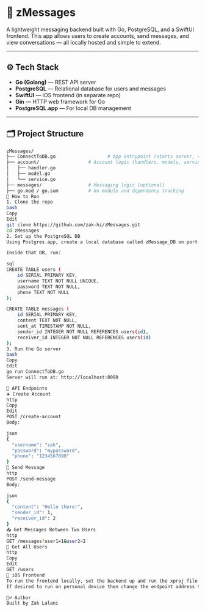 # 📩 zMessages

A lightweight messaging backend built with Go, PostgreSQL, and a SwiftUI frontend. This app allows users to create accounts, send messages, and view conversations — all locally hosted and simple to extend.

---

## ⚙️ Tech Stack

- **Go (Golang)** — REST API server
- **PostgreSQL** — Relational database for users and messages
- **SwiftUI** — iOS frontend (in separate repo)
- **Gin** — HTTP web framework for Go
- **PostgreSQL.app** — For local DB management

---

## 🗂 Project Structure

```bash
zMessages/
├── ConnectToDB.go                   # App entrypoint (starts server, connects to DB)
├── account/                  # Account logic (handlers, models, services)
│   ├── handler.go
│   ├── model.go
│   └── service.go
├── messages/                 # Messaging logic (optional)
├── go.mod / go.sum           # Go module and dependency tracking
🧪 How to Run
1. Clone the repo
bash
Copy
Edit
git clone https://github.com/zak-hi/zMessages.git
cd zMessages
2. Set up the PostgreSQL DB
Using Postgres.app, create a local database called zMessage_DB on port 5431.

Inside that DB, run:

sql
CREATE TABLE users (
    id SERIAL PRIMARY KEY,
    username TEXT NOT NULL UNIQUE,
    password TEXT NOT NULL,
    phone TEXT NOT NULL
);

CREATE TABLE messages (
    id SERIAL PRIMARY KEY,
    content TEXT NOT NULL,
    sent_at TIMESTAMP NOT NULL,
    sender_id INTEGER NOT NULL REFERENCES users(id),
    receiver_id INTEGER NOT NULL REFERENCES users(id)
);
3. Run the Go server
bash
Copy
Edit
go run ConnectToDB.go
Server will run at: http://localhost:8080

🚀 API Endpoints
➕ Create Account
http
Copy
Edit
POST /create-account
Body:

json
{
  "username": "zak",
  "password": "mypassword",
  "phone": "1234567890"
}
💬 Send Message
http
POST /send-message
Body:

json
{
  "content": "Hello there!",
  "sender_id": 1,
  "receiver_id": 2
}
📥 Get Messages Between Two Users
http
GET /messages?user1=1&user2=2
👥 Get All Users
http
Copy
Edit
GET /users
📱 iOS Frontend
To run the frontend locally, set the backend up and run the xproj file.
If desired to run on personal device then change the endpoint address to the local IP

🙋‍♂️ Author
Built by Zak Lalani

